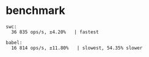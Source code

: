 # benchmark

```
swc:
  36 835 ops/s, ±4.20%   | fastest

babel:
  16 814 ops/s, ±11.80%   | slowest, 54.35% slower
```
